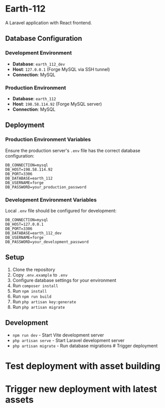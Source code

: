 # Earth-112

A Laravel application with React frontend.

## Database Configuration

### Development Environment
- **Database**: `earth_112_dev`
- **Host**: `127.0.0.1` (Forge MySQL via SSH tunnel)
- **Connection**: MySQL

### Production Environment
- **Database**: `earth_112`
- **Host**: `198.58.114.92` (Forge MySQL server)
- **Connection**: MySQL

## Deployment

### Production Environment Variables
Ensure the production server's `.env` file has the correct database configuration:

```env
DB_CONNECTION=mysql
DB_HOST=198.58.114.92
DB_PORT=3306
DB_DATABASE=earth_112
DB_USERNAME=forge
DB_PASSWORD=your_production_password
```

### Development Environment Variables
Local `.env` file should be configured for development:

```env
DB_CONNECTION=mysql
DB_HOST=127.0.0.1
DB_PORT=3306
DB_DATABASE=earth_112_dev
DB_USERNAME=forge
DB_PASSWORD=your_development_password
```

## Setup

1. Clone the repository
2. Copy `.env.example` to `.env`
3. Configure database settings for your environment
4. Run `composer install`
5. Run `npm install`
6. Run `npm run build`
7. Run `php artisan key:generate`
8. Run `php artisan migrate`

## Development

- `npm run dev` - Start Vite development server
- `php artisan serve` - Start Laravel development server
- `php artisan migrate` - Run database migrations # Trigger deployment
# Test deployment with asset building
# Trigger new deployment with latest assets

